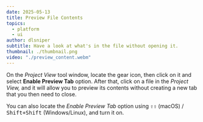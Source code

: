 ```yaml
---
date: 2025-05-13
title: Preview File Contents
topics:
  - platform
  - ui
author: dlsniper
subtitle: Have a look at what's in the file without opening it.
thumbnail: ./thumbnail.png
video: "./preview_content.webm"
---
```


On the _Project View_ tool window, locate the gear icon, then click on it and select **Enable Preview Tab** option. After that, click on a file in the _Project View,_ and it will allow you to preview its contents without creating a new tab that you then need to close.

You can also locate the _Enable Preview Tab_ option using <kbd>⇧⇧</kbd> (macOS) / <kbd>Shift+Shift</kbd> (Windows/Linux), and turn it on.
